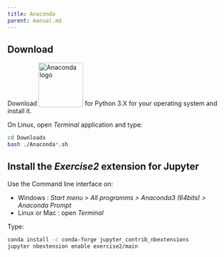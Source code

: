 ```yaml
---
title: Anaconda
parent: manual.md
---
```


## Download

Download <a href="https://www.anaconda.com/download"><img src="img/anaconda.png" style="display:inline;vertical-align:bottom;" alt="Anaconda logo" width="100px"></a> for Python 3.X for your operating system and install it.

On Linux, open *Terminal* application and type:

```bash
cd Downloads
bash ./Anaconda*.sh
```

## Install the *Exercise2* extension for Jupyter

Use the Command line interface on:

- Windows : *Start menu > All programms > Anaconda3 (64bits) > Anaconda Prompt*
- Linux or Mac : open *Terminal*

Type:

```bash
conda install -c conda-forge jupyter_contrib_nbextensions
jupyter nbextension enable exercise2/main
```
